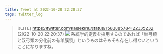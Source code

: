```yaml
---
title: Tweet at 2022-10-20 22:20:37
tags: twitter_log
---
```


> [!CITE] https://twitter.com/kaisekiriu/status/1583085784122335232 (2022-10-20 22:20:37)
> ![](https://twitter.com/kaisekiriu/status/1583085784122335232)
> 系統学的定義を採用するのであれば「単弓類と双弓類の分化前の有羊膜類」というものはそもそも存在し得ないということになりますね。
